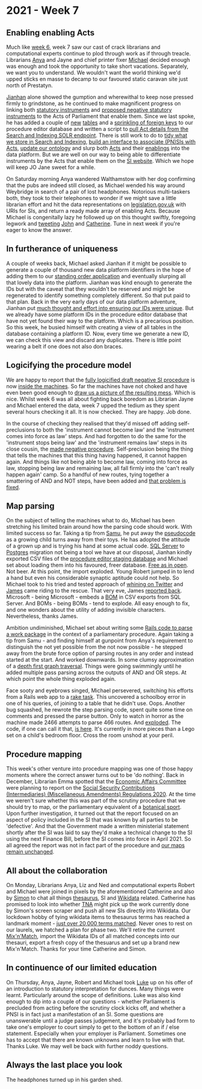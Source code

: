 # 2021 - Week 7

## Enabling enabling Acts

Much like [week 6](https://ukparliament.github.io/ontologies/meta/weeknotes/2021/06/), week 7 saw our cast of crack librarians and computational experts continue to plod through work as if through treacle. Librarians [Anya](https://twitter.com/bitten_) and Jayne and chief printer fixer [Michael](https://twitter.com/fantasticlife) decided enough was enough and took the opportunity to take short vacations. Separately, we want you to understand. We wouldn't want the world thinking we'd upped sticks en masse to decamp to our favoured static caravan site just north of Prestatyn.

[Jianhan](https://twitter.com/jianhanzhu) alone showed the gumption and wherewithal to keep nose pressed firmly to grindstone, as he continued to make magnificent progress on linking both [statutory instruments](https://en.wikipedia.org/wiki/Statutory_instrument_(UK)) and [proposed negative statutory instruments](https://www.parliament.uk/site-information/glossary/proposed-negative-statutory-instrument/) to the Acts of Parliament that enable them. Since we last spoke, he has added a couple of [new](https://trello.com/c/3pfr3hys/83-staging-new-table-enablingact) [tables](https://trello.com/c/zENbz46u/82-staging-new-table-actofparliament) and a [sprinkling of foreign keys](https://trello.com/c/M1H68gxg/84-staging-add-foreign-keys) to our procedure editor database and written a script to [pull Act details from the Search and Indexing SOLR endpoint](https://trello.com/c/cNBQ3vKk/90-staging-import-acts-of-parliament-from-search-and-indexing-solr-to-staging-database). There is still work to do to [tidy what we store in Search and Indexing](https://trello.com/c/YaG2NXxQ/91-which-legislationgovuk-urls-are-we-putting-in-solr), [build an interface to associate (PN)SIs with Acts](https://trello.com/c/xegiulnz/92-staging-procedure-editor-link-a-work-package-to-an-act-or-acts), [update our ontology](https://trello.com/c/kpfT84td/85-staging-ts-ontology-changes) and slurp both [Acts](https://trello.com/c/8E6YQ8mD/88-staging-orchestration-import-acts-of-parliament) and their [enablings](https://trello.com/c/Ov8hlDOr/89-staging-orchestration-import-enabling-acts) into the data platform. But we are well on our way to being able to differentiate instruments by the Acts that enable them on the [SI website](https://statutoryinstruments.parliament.uk/). Which we hope will keep JO Jane sweet for a while.

On Saturday morning Anya wandered Walthamstow with her dog confirming that the pubs are indeed still closed, as Michael wended his way around Weybridge in search of a pair of lost headphones. Notorious multi-taskers both, they took to their telephones to wonder if we might save a little librarian effort and hit the data representations on [legislation.gov.uk](https://www.legislation.gov.uk/) with URIs for SIs, and return a ready made array of enabling Acts. Because Michael is congenitally lazy he followed up on this thought swiftly, foregoing legwork and [tweeting](https://twitter.com/fantasticlife/status/1363129509302718466) [John](https://twitter.com/johnlsheridan) and [Catherine](https://twitter.com/CathTabone). Tune in next week if you're eager to know the answer.

## In furtherance of uniqueness

A couple of weeks back, Michael asked Jianhan if it might be possible to generate a couple of thousand new data platform identifiers in the hope of adding them to our [standing order application](https://standing-orders.herokuapp.com/) and eventually slurping all that lovely data into the platform. Jianhan was kind enough to generate the IDs but with the caveat that they wouldn't be reserved and might be regenerated to identify something completely different. So that put paid to that plan. Back in the very early days of our data platform adventure, Jianhan put [much thought and effort into ensuring our IDs were unique](https://www.slideshare.net/UKParliData/data-platform-id-generation). But we already have some platform IDs in the procedure editor database that have not yet found their way to the platform. Which is a precarious position. So this week, he busied himself with creating a view of all tables in the database containing a platform ID. Now, every time we generate a new ID, we can check this view and discard any duplicates. There is little point wearing a belt if one does not also don braces.

## Logicifying the procedure model

We are happy to report that the [fully logicified draft negative SI procedure](https://ukparliament.github.io/ontologies/procedure/flowcharts/sis/logic-gates/draft-negative.pdf) is now [inside the machines](https://trello.com/c/FqYcItxC/19-enter-draft-negative-routes-to-staging). So far the machines have not choked and have even been good enough to [draw us a picture of the resulting mess](https://ukparliament.github.io/ontologies/meta/weeknotes/2021/06/draft-negative.png). Which is nice. Whilst week 6 was all about fighting back boredom as Librarian Jayne and Michael entered the data, week 7 upped the tedium as they spent several hours checking it all. It is now checked. They are happy. Job done.

In the course of checking they realised that they'd missed off adding self-preclusions to both the 'instrument cannot become law' and the 'instrument comes into force as law' steps. And had forgotten to do the same for the 'instrument stops being law' and the 'instrument remains law' steps in its close cousin, the [made negative procedure](https://ukparliament.github.io/ontologies/procedure/flowcharts/sis/logic-gates/made-negative.pdf). Self-preclusion being the thing that tells the machines that this thing having happened, it cannot happen again. And things like not being able to become law, coming into force as law, stopping being law and remaining law, all fall firmly into the 'can't really happen again' camp. So a handful of new routes, tying together a smattering of AND and NOT steps, have been added and [that problem is fixed](https://trello.com/c/7LiOASlg/96-add-self-preclusion-to-stops-being-law-in-made-neg).

## Map parsing

On the subject of telling the machines what to do, Michael has been stretching his limited brain around how the parsing code should work. With limited success so far. Taking a tip from [Samu](https://twitter.com/langsamu), he put away the [pseudocode](https://ukparliament.github.io/ontologies/procedure/flowcharts/meta/parsing/step-types/) as a growing child turns away from their toys. He has adopted the attitude of a grown up and is trying his hand at some actual code. [SQL Server](https://en.wikipedia.org/wiki/Microsoft_SQL_Server) to [Postgres](https://en.wikipedia.org/wiki/PostgreSQL) migration not being a tool we have at our disposal, Jianhan kindly exported CSV files of the [procedure editor staging database](https://github.com/ukparliament/ontologies/blob/master/procedure/meta/editor/schema.pdf) and Michael set about loading them into his favoured, freer database. [Free as in open](https://en.wikipedia.org/wiki/Gratis_versus_libre). Not beer. At this point, the import exploded. Young Robert jumped in to lend a hand but even his considerable synaptic aptitude could not help. So Michael took to his tried and tested approach of [whining on Twitter](https://twitter.com/fantasticlife/status/1361313072833527808) and [James](https://twitter.com/jamesjefferies) came riding to the rescue. That very eve, James [reported back](https://twitter.com/jamesjefferies/status/1361426981045346305). Microsoft - being Microsoft - embeds a [BOM](https://en.wikipedia.org/wiki/Byte_order_mark) in CSV exports from SQL Server. And BOMs - being BOMs - tend to explode. All easy enough to fix, and one wonders about the utility of adding invisible characters. Nevertheless, thanks James.

Ambition undiminished, Michael set about writing some [Rails code to parse a work package](https://github.com/fantasticlife/procedure/blob/master/app/controllers/work_package_controller.rb#L22) in the context of a parliamentary procedure. Again taking a tip from Samu - and finding himself at gunpoint from Anya's requirement to distinguish the not yet possible from the not now possible - he stepped away from the brute force option of parsing routes in any order and instead started at the start. And worked downwards. In some clumsy approximation of a [depth first graph traversal](https://en.wikipedia.org/wiki/Depth-first_search). Things were going swimmingly until he added multiple pass parsing across the outputs of AND and OR steps. At which point the whole thing exploded again.

Face sooty and eyebrows singed, Michael persevered, switching his efforts from a Rails web app to a [rake task](https://github.com/fantasticlife/procedure/blob/master/lib/tasks/parse.rake). This uncovered a schoolboy error in one of his queries, of joining to a table that he didn't use. Oops. Another bug squashed, he rewrote the step parsing code, spent quite some time on comments and pressed the parse button. Only to watch in horror as the machine made 2466 attempts to parse 466 routes. And [exploded](https://twitter.com/fantasticlife/status/1363080947340611584). The code, if one can call it that, [is here](https://github.com/fantasticlife/procedure). It's currently in more pieces than a Lego set on a child's bedroom floor. Cross the room unshod at your peril. 

## Procedure mapping

This week's other venture into procedure mapping was one of those happy moments where the correct answer turns out to be 'do nothing'. Back in December, Librarian Emma spotted that the [Economic Affairs Committee](https://committees.parliament.uk/committee/175/economic-affairs-committee/) were planning to report on the [Social Security Contributions (Intermediaries) (Miscellaneous Amendments) Regulations 2020](https://statutoryinstruments.parliament.uk/timeline/nYBsCLnw/SI-20201220/). At the time we weren't sure whether this was part of the scrutiny procedure that we should try to map, or the parliamentary equivalent of a [botanical sport](https://en.wikipedia.org/wiki/Sport_(botany)). Upon further investigation, it turned out that the report focused on an aspect of policy included in the SI that was known by all parties to be 'defective'. And that the Government made a written ministerial statement shortly after the SI was laid to say they'd make a technical change to the SI using the next Finance Bill, before the SI comes into force in April 2021. So all agreed the report was not in fact part of the procedure and [our maps remain unchanged](https://trello.com/c/E8YgOzZL/329-jw-economic-affairs-committee-report).

## All about the collaboration

On Monday, Librarians Anya, Liz and Ned and computational experts Robert and Michael were joined in pixels by the aforementioned Catherine and also by [Simon](https://twitter.com/Tagishsimon) to chat all things [thesaurus](https://explore.data.parliament.uk/?endpoint=terms), SI and [Wikidata](https://www.wikidata.org/wiki/Wikidata:Main_Page) related. Catherine has promised to look into whether [TNA](https://www.nationalarchives.gov.uk/) might pick up the work currently done by Simon's screen scraper and push all new SIs directly into Wikidata. Our lockdown hobby of tying wikidata items to thesaurus terms has reached a landmark moment - [just over 20,000 terms matched](https://twitter.com/tagishsimon/status/1362028578779652099?s=12). Never ones to rest on our laurels, we hatched a plan for phase two. We'll retire the current [Mix'n'Match](https://mix-n-match.toolforge.org/#/catalog/1229), import the Wikidata IDs of all matched concepts into our thesauri, export a fresh  copy of the thesuarus and set up a brand new Mix'n'Match. Thanks for your time Catherine and Simon.

## In continuence of our limited education

On Thursday, Anya, Jayne, Robert and Michael took [Luke](https://twitter.com/Lenorbury) up on his offer of an introduction to statutory interpretation for dunces. Many things were learnt. Particularly around the scope of definitions. Luke was also kind enough to dip into a couple of our questions - whether Parliament is precluded from acting before the scrutiny clock kicks off, and whether a PNSI is in fact just a manifestation of an SI. Some questions are unanswerable until a judge passes judgement, and it's probably bad form to take one's employer to court simply to get to the bottom of an if / else statement. Especially when your employer is Parliament. Sometimes one has to accept that there are known unknowns and learn to live with that. Thanks Luke. We may well be back with further noddy questions.

## Always the last place you look

The headphones turned up in his garden shed.

